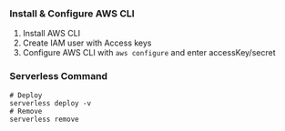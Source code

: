 ### Install & Configure AWS CLI 
1. Install AWS CLI
2. Create IAM user with Access keys
3. Configure AWS CLI with `aws configure` and enter accessKey/secret

### Serverless Command

```
# Deploy
serverless deploy -v 
# Remove
serverless remove
```
